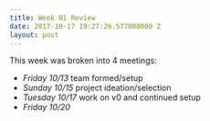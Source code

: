 ```yaml
---
title: Week 01 Review
date: 2017-10-17 19:27:26.577000000 Z
layout: post
---
```


This week was broken into 4 meetings:
- _Friday 10/13_ team formed/setup
- _Sunday 10/15_ project ideation/selection
- _Tuesday 10/17_ work on v0 and continued setup
- _Friday 10/20_ 

